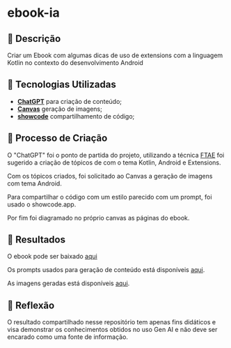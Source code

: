 # ebook-ia

## 📒 Descrição
Criar um Ebook com algumas dicas de uso de extensions com a linguagem Kotlin no contexto do desenvolvimento Android

## 🤖 Tecnologias Utilizadas
- **[ChatGPT](https://chat.openai.com)** para criação de conteúdo;
- **[Canvas](https://www.canva.com)** geração de imagens;
- **[showcode](https://showcode.app)** compartilhamento de código;


## 🧐 Processo de Criação
O "ChatGPT" foi o ponto de partida do projeto, utilizando a técnica [FTAE](https://helpful-jump-17b.notion.site/Prompts-assertivos-121ebbf78f6440d98c58d1509b3e030f) foi sugerido a criação de tópicos de com o tema Kotlin, Android e Extensions.

Com os tópicos criados, foi solicitado ao Canvas a geração de imagens com tema Android.

Para compartilhar o código com um estilo parecido com um prompt, foi usado o showcode.app.

Por fim foi diagramado no próprio canvas as páginas do ebook.

## 🚀 Resultados

O ebook pode ser baixado [aqui](https://github.com/tramalho/ebook-ia/tree/main/resources/ebook)

Os prompts usados para geração de conteúdo está disponíveis [aqui](https://github.com/tramalho/ebook-ia/tree/main/resources/prompts).

As imagens geradas está disponíveis [aqui](https://github.com/tramalho/ebook-ia/tree/main/resources/images).

## 💭 Reflexão
O resultado compartilhado nesse repositório tem apenas fins didáticos e visa demonstrar os conhecimentos obtidos no uso Gen AI e não deve ser encarado como uma fonte de informação.
